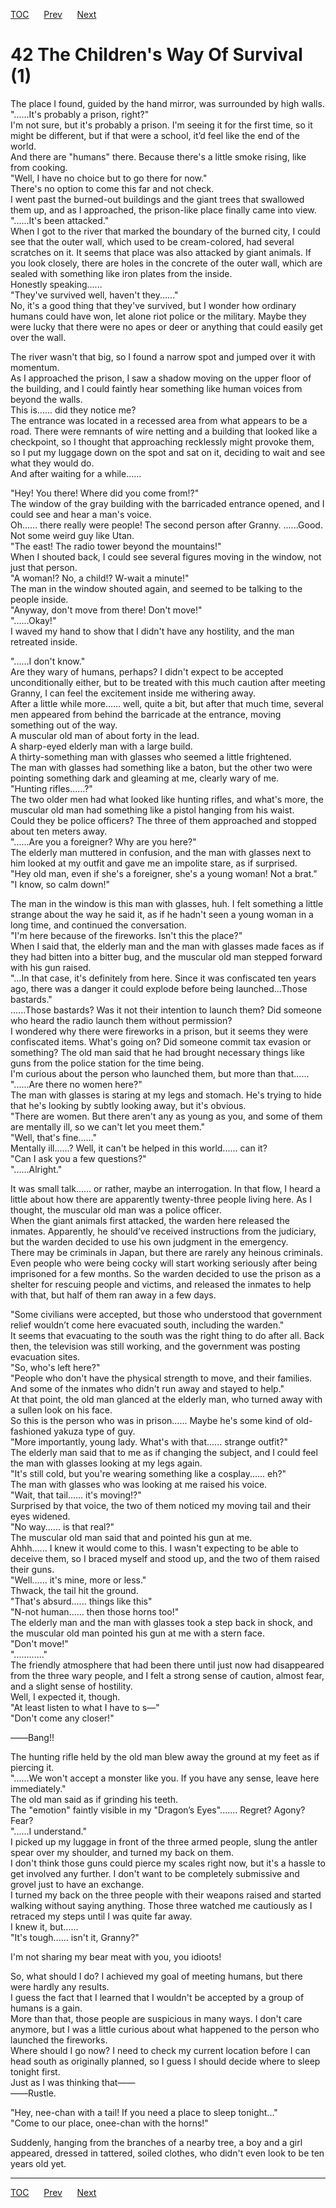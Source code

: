 [TOC](../readme.md)&nbsp;&nbsp;&nbsp;&nbsp;&nbsp;&nbsp;[Prev](section_0012.md)&nbsp;&nbsp;&nbsp;&nbsp;&nbsp;&nbsp;[Next](section_0014.md)



# 42 The Children's Way Of Survival (1)

The place I found, guided by the hand mirror, was surrounded by high
walls.  
"......It's probably a prison, right?"  
I'm not sure, but it's probably a prison. I'm seeing it for the first
time, so it might be different, but if that were a school, it’d feel
like the end of the world.  
And there are "humans" there. Because there's a little smoke rising,
like from cooking.  
"Well, I have no choice but to go there for now."  
There's no option to come this far and not check.  
I went past the burned-out buildings and the giant trees that swallowed
them up, and as I approached, the prison-like place finally came into
view.  
"......It's been attacked."  
When I got to the river that marked the boundary of the burned city, I
could see that the outer wall, which used to be cream-colored, had
several scratches on it. It seems that place was also attacked by giant
animals. If you look closely, there are holes in the concrete of the
outer wall, which are sealed with something like iron plates from the
inside.  
Honestly speaking......  
"They've survived well, haven't they......"  
No, it's a good thing that they've survived, but I wonder how ordinary
humans could have won, let alone riot police or the military. Maybe they
were lucky that there were no apes or deer or anything that could easily
get over the wall.  
  
The river wasn't that big, so I found a narrow spot and jumped over it
with momentum.  
As I approached the prison, I saw a shadow moving on the upper floor of
the building, and I could faintly hear something like human voices from
beyond the walls.  
This is...... did they notice me?  
The entrance was located in a recessed area from what appears to be a
road. There were remnants of wire netting and a building that looked
like a checkpoint, so I thought that approaching recklessly might
provoke them, so I put my luggage down on the spot and sat on it,
deciding to wait and see what they would do.  
And after waiting for a while......  
  
"Hey! You there! Where did you come from!?"  
The window of the gray building with the barricaded entrance opened, and
I could see and hear a man's voice.  
Oh...... there really were people! The second person after Granny.
......Good. Not some weird guy like Utan.  
"The east! The radio tower beyond the mountains!"  
When I shouted back, I could see several figures moving in the window,
not just that person.  
"A woman!? No, a child!? W-wait a minute!"  
The man in the window shouted again, and seemed to be talking to the
people inside.  
"Anyway, don't move from there! Don't move!"  
"......Okay!"  
I waved my hand to show that I didn't have any hostility, and the man
retreated inside.  
  
"......I don't know."  
Are they wary of humans, perhaps? I didn't expect to be accepted
unconditionally either, but to be treated with this much caution after
meeting Granny, I can feel the excitement inside me withering away.  
After a little while more...... well, quite a bit, but after that much
time, several men appeared from behind the barricade at the entrance,
moving something out of the way.  
A muscular old man of about forty in the lead.  
A sharp-eyed elderly man with a large build.  
A thirty-something man with glasses who seemed a little frightened.  
The man with glasses had something like a baton, but the other two were
pointing something dark and gleaming at me, clearly wary of me.  
"Hunting rifles......?"  
The two older men had what looked like hunting rifles, and what's more,
the muscular old man had something like a pistol hanging from his
waist.  
Could they be police officers? The three of them approached and stopped
about ten meters away.  
"......Are you a foreigner? Why are you here?"  
The elderly man muttered in confusion, and the man with glasses next to
him looked at my outfit and gave me an impolite stare, as if
surprised.  
"Hey old man, even if she's a foreigner, she's a young woman! Not a
brat."  
"I know, so calm down!"  
  
The man in the window is this man with glasses, huh. I felt something a
little strange about the way he said it, as if he hadn't seen a young
woman in a long time, and continued the conversation.  
"I'm here because of the fireworks. Isn't this the place?"  
When I said that, the elderly man and the man with glasses made faces as
if they had bitten into a bitter bug, and the muscular old man stepped
forward with his gun raised.  
"…In that case, it's definitely from here. Since it was confiscated ten
years ago, there was a danger it could explode before being
launched…Those bastards."  
......Those bastards? Was it not their intention to launch them? Did
someone who heard the radio launch them without permission?  
I wondered why there were fireworks in a prison, but it seems they were
confiscated items. What's going on? Did someone commit tax evasion or
something? The old man said that he had brought necessary things like
guns from the police station for the time being.  
I'm curious about the person who launched them, but more than
that......  
"......Are there no women here?"  
The man with glasses is staring at my legs and stomach. He's trying to
hide that he's looking by subtly looking away, but it's obvious.  
"There are women. But there aren't any as young as you, and some of them
are mentally ill, so we can't let you meet them."  
"Well, that's fine......"  
Mentally ill......? Well, it can't be helped in this world...... can
it?  
"Can I ask you a few questions?"  
"......Alright."  
  
It was small talk...... or rather, maybe an interrogation. In that flow,
I heard a little about how there are apparently twenty-three people
living here. As I thought, the muscular old man was a police officer.  
When the giant animals first attacked, the warden here released the
inmates. Apparently, he should’ve received instructions from the
judiciary, but the warden decided to use his own judgment in the
emergency.  
There may be criminals in Japan, but there are rarely any heinous
criminals. Even people who were being cocky will start working seriously
after being imprisoned for a few months. So the warden decided to use
the prison as a shelter for rescuing people and victims, and released
the inmates to help with that, but half of them ran away in a few
days.  
  
"Some civilians were accepted, but those who understood that government
relief wouldn’t come here evacuated south, including the warden."  
It seems that evacuating to the south was the right thing to do after
all. Back then, the television was still working, and the government was
posting evacuation sites.  
"So, who's left here?"  
"People who don't have the physical strength to move, and their
families. And some of the inmates who didn't run away and stayed to
help."  
At that point, the old man glanced at the elderly man, who turned away
with a sullen look on his face.  
So this is the person who was in prison...... Maybe he's some kind of
old-fashioned yakuza type of guy.  
"More importantly, young lady. What's with that...... strange outfit?"  
The elderly man said that to me as if changing the subject, and I could
feel the man with glasses looking at my legs again.  
"It's still cold, but you're wearing something like a cosplay......
eh?"  
The man with glasses who was looking at me raised his voice.  
"Wait, that tail...... it's moving!?"  
Surprised by that voice, the two of them noticed my moving tail and
their eyes widened.  
"No way...... is that real?"  
The muscular old man said that and pointed his gun at me.  
Ahhh...... I knew it would come to this. I wasn't expecting to be able
to deceive them, so I braced myself and stood up, and the two of them
raised their guns.  
"Well...... it's mine, more or less."  
Thwack, the tail hit the ground.  
"That's absurd...... things like this"  
"N-not human...... then those horns too!"  
The elderly man and the man with glasses took a step back in shock, and
the muscular old man pointed his gun at me with a stern face.  
"Don't move!"  
"............"  
The friendly atmosphere that had been there until just now had
disappeared from the three wary people, and I felt a strong sense of
caution, almost fear, and a slight sense of hostility.  
Well, I expected it, though.  
"At least listen to what I have to s—"  
"Don't come any closer!"  
  
――Bang!!  
  
The hunting rifle held by the old man blew away the ground at my feet as
if piercing it.  
"......We won't accept a monster like you. If you have any sense, leave
here immediately."  
The old man said as if grinding his teeth.  
The "emotion" faintly visible in my "Dragon’s Eyes"....... Regret?
Agony? Fear?  
"......I understand."  
I picked up my luggage in front of the three armed people, slung the
antler spear over my shoulder, and turned my back on them.  
I don't think those guns could pierce my scales right now, but it's a
hassle to get involved any further. I don't want to be completely
submissive and grovel just to have an exchange.  
I turned my back on the three people with their weapons raised and
started walking without saying anything. Those three watched me
cautiously as I retraced my steps until I was quite far away.  
I knew it, but......  
"It's tough...... isn't it, Granny?"  
  
I'm not sharing my bear meat with you, you idioots!  
  
So, what should I do? I achieved my goal of meeting humans, but there
were hardly any results.  
I guess the fact that I learned that I wouldn't be accepted by a group
of humans is a gain.  
More than that, those people are suspicious in many ways. I don't care
anymore, but I was a little curious about what happened to the person
who launched the fireworks.  
Where should I go now? I need to check my current location before I can
head south as originally planned, so I guess I should decide where to
sleep tonight first.  
Just as I was thinking that――  
――Rustle.  
  
"Hey, nee-chan with a tail! If you need a place to sleep tonight..."  
"Come to our place, onee-chan with the horns!"  
  
Suddenly, hanging from the branches of a nearby tree, a boy and a girl
appeared, dressed in tattered, soiled clothes, who didn't even look to
be ten years old yet.  
  
  
  


---
[TOC](../readme.md)&nbsp;&nbsp;&nbsp;&nbsp;&nbsp;&nbsp;[Prev](section_0012.md)&nbsp;&nbsp;&nbsp;&nbsp;&nbsp;&nbsp;[Next](section_0014.md)

